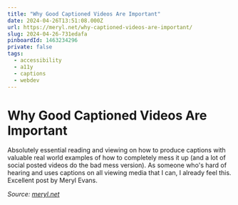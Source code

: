 ```yaml
---
title: "Why Good Captioned Videos Are Important"
date: 2024-04-26T13:51:08.000Z
url: https://meryl.net/why-captioned-videos-are-important/
slug: 2024-04-26-731edafa
pinboardId: 1463234296
private: false
tags:
  - accessibility
  - a11y
  - captions
  - webdev
---
```


# Why Good Captioned Videos Are Important

Absolutely essential reading and viewing on how to produce captions with valuable real world examples of how to completely mess it up (and a lot of social posted videos do the bad mess version). As someone who's hard of hearing and uses captions on all viewing media that I can, I already feel this. Excellent post by Meryl Evans.

_Source: [meryl.net](https://meryl.net/why-captioned-videos-are-important/)_
